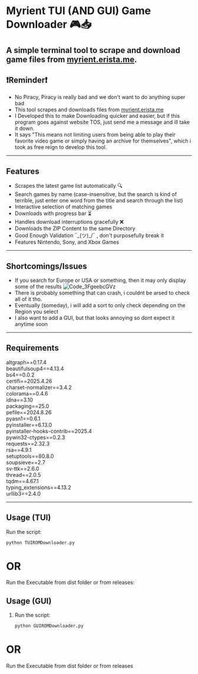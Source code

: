 # Myrient TUI (AND GUI) Game Downloader 🎮📥
A simple terminal tool to scrape and download game files from [myrient.erista.me](https://myrient.erista.me).
---
## ❗Reminder❗

- No Piracy, Piracy is really bad and we don't want to do anything super bad
- This tool scrapes and downloads files from [myrient.erista.me](https://myrient.erista.me)
- I Developed this to make Downloading quicker and easier, but if this program goes against website TOS, just send me a message and ill take it down.
- It says "This means not limiting users from being able to play their favorite video game or simply having an archive for themselves", which i took as free reign to develop this tool.
---
## Features

- Scrapes the latest game list automatically 🔍  
- Search games by name (case-insensitive, but the search is kind of terrible, just enter one word from the title and search through the list)  
- Interactive selection of matching games  
- Downloads with progress bar ⏳  
- Handles download interruptions gracefully ❌  
- Downloads the ZIP Content to the same Directory
- Good Enough Validation ¯\_(ツ)_/¯ , don't purposefully break it
- Features Nintendo, Sony, and Xbox Games

---

## Shortcomings/Issues

- If you search for Europe or USA or something, then it may only display some of the results
![Code_3FgeebcGVz](https://github.com/user-attachments/assets/2b8d3337-9d60-4cac-a6d3-7d1f7b741499)
-  There is probably something that can crash, i couldnt be arsed to check all of it tho.
-  Eventually (someday), i will add a sort to only check depending on the Region you select
-  I also want to add a GUI, but that looks annoying so dont expect it anytime soon

---

## Requirements

altgraph==0.17.4  
beautifulsoup4==4.13.4  
bs4==0.0.2  
certifi==2025.4.26  
charset-normalizer==3.4.2  
colorama==0.4.6  
idna==3.10  
packaging==25.0  
pefile==2024.8.26  
pyasn1==0.6.1  
pyinstaller==6.13.0  
pyinstaller-hooks-contrib==2025.4  
pywin32-ctypes==0.2.3  
requests==2.32.3  
rsa==4.9.1  
setuptools==80.8.0  
soupsieve==2.7  
sv-ttk==2.6.0  
thread==2.0.5  
tqdm==4.67.1  
typing_extensions==4.13.2  
urllib3==2.4.0 

---

## Usage (TUI)

Run the script:

   ```bash
   python TUIROMDownloader.py
   ```

# OR

Run the Executable from dist folder or from releases:

## Usage (GUI)
1. Run the script:

   ```bash
   python GUIROMDownloader.py
   ```
   
# OR

Run the Executable from dist folder or from releases
